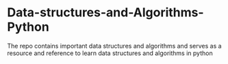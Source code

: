 # Data-structures-and-Algorithms-Python

The repo contains important data structures and algorithms and serves as a resource and reference to learn data structures and algorithms in python


